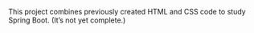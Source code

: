 This project combines previously created HTML and CSS code to study Spring Boot. (It’s not yet complete.)
